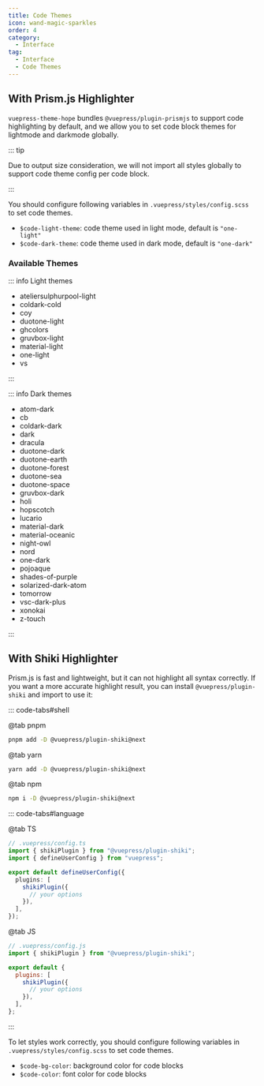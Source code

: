 ```yaml
---
title: Code Themes
icon: wand-magic-sparkles
order: 4
category:
  - Interface
tag:
  - Interface
  - Code Themes
---
```


## With Prism.js Highlighter

`vuepress-theme-hope` bundles `@vuepress/plugin-prismjs` to support code highlighting by default, and we allow you to set code block themes for lightmode and darkmode globally.

::: tip

Due to output size consideration, we will not import all styles globally to support code theme config per code block.

:::

You should configure following variables in `.vuepress/styles/config.scss` to set code themes.

- `$code-light-theme`: code theme used in light mode, default is `"one-light"`
- `$code-dark-theme`: code theme used in dark mode, default is `"one-dark"`

### Available Themes

::: info Light themes

- ateliersulphurpool-light
- coldark-cold
- coy
- duotone-light
- ghcolors
- gruvbox-light
- material-light
- one-light
- vs

:::

::: info Dark themes

- atom-dark
- cb
- coldark-dark
- dark
- dracula
- duotone-dark
- duotone-earth
- duotone-forest
- duotone-sea
- duotone-space
- gruvbox-dark
- holi
- hopscotch
- lucario
- material-dark
- material-oceanic
- night-owl
- nord
- one-dark
- pojoaque
- shades-of-purple
- solarized-dark-atom
- tomorrow
- vsc-dark-plus
- xonokai
- z-touch

:::

## With Shiki Highlighter

Prism.js is fast and lightweight, but it can not highlight all syntax correctly. If you want a more accurate highlight result, you can install `@vuepress/plugin-shiki` and import to use it:

::: code-tabs#shell

@tab pnpm

```bash
pnpm add -D @vuepress/plugin-shiki@next
```

@tab yarn

```bash
yarn add -D @vuepress/plugin-shiki@next
```

@tab npm

```bash
npm i -D @vuepress/plugin-shiki@next
```

::: code-tabs#language

@tab TS

```ts
// .vuepress/config.ts
import { shikiPlugin } from "@vuepress/plugin-shiki";
import { defineUserConfig } from "vuepress";

export default defineUserConfig({
  plugins: [
    shikiPlugin({
      // your options
    }),
  ],
});
```

@tab JS

```js
// .vuepress/config.js
import { shikiPlugin } from "@vuepress/plugin-shiki";

export default {
  plugins: [
    shikiPlugin({
      // your options
    }),
  ],
};
```

:::

To let styles work correctly, you should configure following variables in `.vuepress/styles/config.scss` to set code themes.

- `$code-bg-color`: background color for code blocks
- `$code-color`: font color for code blocks
